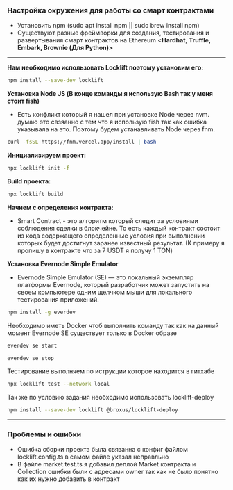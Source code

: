 ### **Настройка окружения для работы со смарт контрактами**

- Установить npm
(sudo apt install npm || sudo brew install npm)
- Существуют разные фреймворки для создания, тестирования и развертывания смарт контрактов на Ethereum <**Hardhat**, **Truffle, Embark, Brownie (Для Python)>**

---

**Нам необходимо использовать Locklift поэтому установим его:**

```bash
npm install --save-dev locklift
```

**Установка Node JS (В конце команды я использую Bash так у меня стоит fish)**

- Есть конфликт который я нашел при установке Node через nvm. думаю это свзяанно с тем что я использую fish так как ошибка указывала на это. Поэтому будем устанавливать Node через fnm.

```bash
curl -fsSL https://fnm.vercel.app/install | bash
```

**Инициализируем проект:**

```bash
npx locklift init -f
```

**Build проекта:**

```bash
npx locklift build
```

**Начнем c определения контракта:**

- Smart Contract - это алгоритм который следит за условиями соблюдения сделки в блокчейне. То есть каждый контракт состоит из кода содержащего определенные условия при выполнении которых будет достигнут заранее известный результат. 
(К примеру я пропишу в контракте что за 7 USDT я получу 1 TON)

**Установка Evernode Simple Emulator** 

- Evernode Simple Emulator (SE) — это локальный экземпляр платформы Evernode, который разработчик может запустить на своем компьютере одним щелчком мыши для локального тестирования приложений.

```bash
npm install -g everdev
```

Необходимо иметь Docker чтоб выполнить команду так как на данный момент Evernode SE существует только в Docker образе

```bash
everdev se start

everdev se stop
```

Тестирование выполняем по иструкции которое находится в гитхабе

```bash
npx locklift test --network local
```

Так же по условию задания необходимо использовать locklift-deploy

```bash
npm install --save-dev locklift @broxus/locklift-deploy
```

---

### **Проблемы и ошибки**

- Ошибка сборки проекта была связанна с конфиг файлом locklift.config.ts в самом файле указал неправльно <externalContractsArttifacts>
- В файле market.test.ts я добавил деплой Market контракта и Collection ошибки были с адресами owner так как не было понятно как их нужно добавить в контракт
